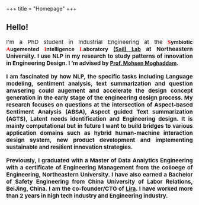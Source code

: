 +++
title = "Homepage"
+++

## Hello!

<div align="justify"><font style="font-size: 15px;">I'm a PhD student in Industrial Engineering at the</font>
<b><font style="font-size: 15px;" face="Trebuchet MS" font color="#FF0000">S</font>ymbiotic
<font style="font-size: 15px;" face="Trebuchet MS" font color="#FF0000">A</font>ugemented
<font style="font-size: 15px;" face="Trebuchet MS" font color="#FF0000">I</font>ntelligence 
<font style="font-size: 15px;" face="Trebuchet MS" font color="#FF0000">L</font>aboratory
 <a href="https://www.sail-nu.com/">(Sail) Lab</a><font style="font-size: 15px;"> at Northeastern University. 
 I use NLP in my research to study patterns of innovation in Engineering Design. 
  I ’m advised by</font> <a href="https://coe.northeastern.edu/people/moghaddam-mohsen/">Prof. Mohsen Moghaddam</a>.</div>
<br>
<div align="justify"><font style="font-size: 15px;">I am fascinated by how NLP, the specific tasks including Language modeling, sentiment analysis, text summarization and question anwsering could augement and accelerate the design concept generation in the early stage of the engineering design process. 
My research focuses on questions at the intersection of Aspect-based Sentiment Analysis (ABSA), Aspect guided Text summarization (AGTS), Latent needs identification and Engineering design. 
It is mainly computational but in future I want to build bridges to various application domains such as hybrid human-machine interaction design system, new product development and implementing sustainable and resilient innovation strategies.</font></div>
<br>
<div align="justify"><font style="font-size: 15px;"> Previously, I graduated with a Master of Data Analytics Engineering with a certificate of Engineering Management from the colloege of Engineering, Northeastern University. I have also earned a Bachelor of Safety Engineering from China University of Labor Relations, BeiJing, China. I am the co-founder/CTO of <a href="https://liraglobal.com/">Lira</a>. I have worked more than 2 years in high tech industry and Engineering industry. 
</font></div> 
